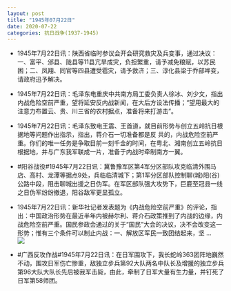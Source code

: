 ```yaml
---
layout: post
title: "1945年07月22日"
date: 2020-07-22
categories: 抗日战争(1937-1945)
---
```


<meta name="referrer" content="no-referrer" />

- 1945年7月22日讯：陕西省临时参议会开会研究救灾及兵变事，通过决议：一、富平、邠县、陇县等11县亢旱成灾，负担繁重，请予减免粮赋，以苏民困；二、凤翔、同官等四县遭受雹灾，请予救济；三、淳化县梁于乔部哗变，请政府迅予解决。 

- 1945年7月22日讯：毛泽东电重庆中共南方局工委负责人徐冰、刘少文，指出内战危险空前严重，望将延安反内战新闻，在大后方设法传播；“望用最大的注意力布置云、贵、川三省的农村据点，准备将来打游击”。 

- 1945年7月22日讯：毛泽东致电王震、王首道，就目前形势与创立五岭抗日根据地等问题作出指示，指出，蒋介石一切准备都是反 共的，内战危险空前严重。你们的唯一任务是争取目前一刻千金的时间，在粤北、湘南创立五岭抗日根据地，并与广东我军联成一片，准备于内战时牵制南方一翼。 

- #阳谷战役#1945年7月22日讯：冀鲁豫军区第4军分区部队攻克临清外围马店、高村、龙潭等据点9处，兵临临清城下；第1军分区部队控制聊(城)阳(谷)公路中段，阻击聊城出援之日伪军。在军区部队强大攻势下，巨鹿至冠县一线之日伪军纷纷撤退，阳谷敌军更显孤立。 

- 1945年7月22日讯：新华社记者发表题为《内战危险空前严重》的评论，指出：中国政治形势在最近半年内被赫尔利、蒋介石政策推到了内战的边缘，内战危险空前严重。国民参政会通过的关于“国民”大会的决议，决不会改变这一形势；惟有三个条件可以制止内战：一、解放区军民一致团结起来，坚 ... <br/><img src="https://wx1.sinaimg.cn/large/aca367d8ly1ggzkg8h9zdj20c80bxt8u.jpg" />

- #广西反攻作战#1945年7月22日讯：在日军围攻下，我长蛇岭363团阵地巍然不动，围攻日军伤亡惨重，敌独立步兵第92大队两名中队长及增援的独立步兵第96大队大队长先后被我军击毙，由此，牵制了日军大量有生力量，并钉死了日军第58师团。 

